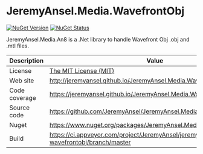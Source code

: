 # JeremyAnsel.Media.WavefrontObj

[![NuGet Version](https://buildstats.info/nuget/JeremyAnsel.Media.WavefrontObj)](https://www.nuget.org/packages/JeremyAnsel.Media.WavefrontObj)
[![NuGet Status](http://nugetstatus.com/JeremyAnsel.Media.WavefrontObj.png)](http://nugetstatus.com/packages/JeremyAnsel.Media.WavefrontObj)

JeremyAnsel.Media.An8 is a .Net library to handle Wavefront Obj .obj and .mtl files.

Description     | Value
----------------|----------------
License         | [The MIT License (MIT)](https://github.com/JeremyAnsel/JeremyAnsel.Media.WavefrontObj/blob/master/LICENSE.txt)
Web site        | http://jeremyansel.github.io/JeremyAnsel.Media.WavefrontObj
Code coverage   | https://jeremyansel.github.io/JeremyAnsel.Media.WavefrontObj/coverage/
Source code     | https://github.com/JeremyAnsel/JeremyAnsel.Media.WavefrontObj
Nuget           | https://www.nuget.org/packages/JeremyAnsel.Media.WavefrontObj
Build           | https://ci.appveyor.com/project/JeremyAnsel/jeremyansel-media-wavefrontobj/branch/master
